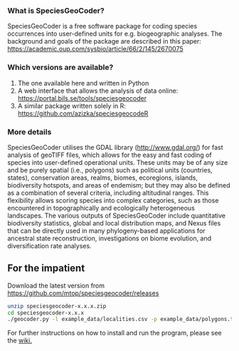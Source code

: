 ### What is SpeciesGeoCoder?

SpeciesGeoCoder is a free software package for coding species occurrences into user-defined units for e.g. biogeographic analyses. The background and goals of the package are described in this paper: https://academic.oup.com/sysbio/article/66/2/145/2670075

### Which versions are available?

1. The one available here and written in Python 
1. A web interface that allows the analysis of data online: https://portal.bils.se/tools/speciesgeocoder
1. A similar package written solely in R: https://github.com/azizka/speciesgeocodeR

### More details

SpeciesGeoCoder utilises the GDAL library (http://www.gdal.org/) for fast analysis of geoTIFF files, which allows for the easy and fast coding of species into user-defined operational units. These units may be of any size and be purely spatial (i.e., polygons) such as political units (countries, states), conservation areas, realms, biomes, ecoregions, islands, biodiversity hotspots, and areas of endemism; but they may also be defined as a combination of several criteria, including altitudinal ranges. This flexibility allows scoring species into complex categories, such as those encountered in topographically and ecologically heterogeneous landscapes. The various outputs of SpeciesGeoCoder include quantitative biodiversity statistics, global and local distribution maps, and Nexus files that can be directly used in many phylogeny-based applications for ancestral state reconstruction, investigations on biome evolution, and diversification rate analyses. 

## For the impatient 
Download the latest version from https://github.com/mtop/speciesgeocoder/releases
```bash
unzip speciesgeocoder-x.x.x.zip
cd speciesgeocoder-x.x.x
./geocoder.py -l example_data/localities.csv -p example_data/polygons.txt -t example_data/*.tif
```

For further instructions on how to install and run the program, please see the [wiki.](https://github.com/mtop/speciesgeocoder/wiki)


